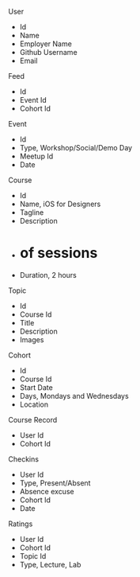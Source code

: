 User
   - Id
   - Name
   - Employer Name
   - Github Username
   - Email

Feed
   - Id
   - Event Id
   - Cohort Id

Event
   - Id
   - Type, Workshop/Social/Demo Day
   - Meetup Id
   - Date

Course
   - Id
   - Name, iOS for Designers
   - Tagline
   - Description
   - # of sessions
   - Duration, 2 hours

Topic
   - Id
   - Course Id
   - Title
   - Description
   - Images

Cohort
   - Id
   - Course Id
   - Start Date
   - Days, Mondays and Wednesdays
   - Location

Course Record
   - User Id
   - Cohort Id

Checkins
   - User Id
   - Type, Present/Absent
   - Absence excuse
   - Cohort Id
   - Date

Ratings
   - User Id
   - Cohort Id
   - Topic Id
   - Type, Lecture, Lab
